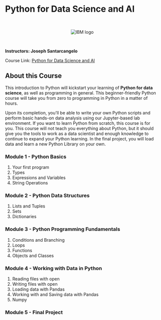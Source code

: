 # Python for Data Science and AI

<br>

<p align="center">
 <img src="https://raw.githubusercontent.com/Thomas-George-T/IBM-Data-Science-Professional-Certification/master/ibm.svg" title="IBM logo" alt = "IBM logo" />
</p>

<br>

**Instructors: Joseph Santarcangelo**

Course Link: [Python for Data Science and AI](https://www.coursera.org/learn/python-for-applied-data-science-ai)

## About this Course

This introduction to Python will kickstart your learning of **Python for data science**, as well as programming in general. This beginner-friendly Python course will take you from zero to programming in Python in a matter of hours.

Upon its completion, you'll be able to write your own Python scripts and perform basic hands-on data analysis using our Jupyter-based lab environment. If you want to learn Python from scratch, this course is for you. This course will not teach you everything about Python, but it should give you the tools to work as a data scientist and enough knowledge to continue to expand your Python learning. In the final project, you will load data and learn a new Python Library on your own.

### Module 1 - Python Basics

1. Your first program
2. Types
3. Expressions and Variables
4. String Operations

### Module 2 - Python Data Structures

1. Lists and Tuples
2. Sets
3. Dictionaries

### Module 3 - Python Programming Fundamentals

1. Conditions and Branching
2. Loops
3. Functions
4. Objects and Classes

### Module 4 - Working with Data in Python

1. Reading files with open
2. Writing files with open
3. Loading data with Pandas
4. Working with and Saving data with Pandas
5. Numpy

### Module 5 - Final Project